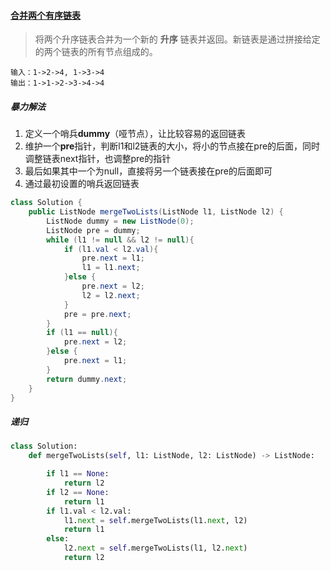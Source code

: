 #### [合并两个有序链表](https://leetcode-cn.com/problems/merge-two-sorted-lists/)

> 将两个升序链表合并为一个新的 **升序** 链表并返回。新链表是通过拼接给定的两个链表的所有节点组成的。 

```
输入：1->2->4, 1->3->4
输出：1->1->2->3->4->4
```

##### 暴力解法

1. 定义一个哨兵**dummy**（哑节点），让比较容易的返回链表
2. 维护一个**pre**指针，判断l1和l2链表的大小，将小的节点接在pre的后面，同时调整链表next指针，也调整pre的指针
3. 最后如果其中一个为null，直接将另一个链表接在pre的后面即可
4. 通过最初设置的哨兵返回链表

```java
class Solution {
    public ListNode mergeTwoLists(ListNode l1, ListNode l2) {
        ListNode dummy = new ListNode(0);
        ListNode pre = dummy;
        while (l1 != null && l2 != null){
            if (l1.val < l2.val){
                pre.next = l1;
                l1 = l1.next;
            }else {
                pre.next = l2;
                l2 = l2.next;
            }
            pre = pre.next;
        }
        if (l1 == null){
            pre.next = l2;
        }else {
            pre.next = l1;
        }
        return dummy.next;
    }
}
```

##### 递归

```python
class Solution:
    def mergeTwoLists(self, l1: ListNode, l2: ListNode) -> ListNode:

        if l1 == None:
            return l2
        if l2 == None:
            return l1
        if l1.val < l2.val:
            l1.next = self.mergeTwoLists(l1.next, l2)
            return l1
        else:
            l2.next = self.mergeTwoLists(l1, l2.next)
            return l2
```

